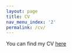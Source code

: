 ```yaml
---
layout: page
title: CV
nav_menu_index: '2'
permalink: /cv/
---
```



You can find my CV [here](../assets/CV_MGOzsoy_July2023.pdf)
